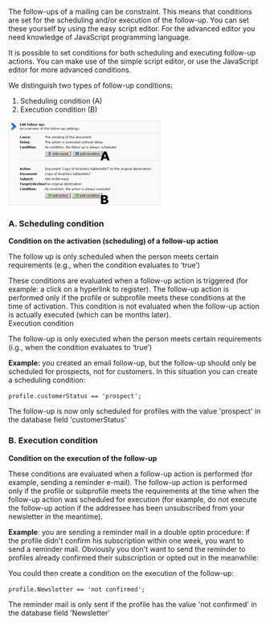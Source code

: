 The follow-ups of a mailing can be constraint. This means that
conditions are set for the scheduling and/or execution of the follow-up.
You can set these yourself by using the easy script editor. For the
advanced editor you need knowledge of JavaScript programming language.

It is possible to set conditions for both scheduling and executing
follow-up actions. You can make use of the simple script editor, or use
the JavaScript editor for more advanced conditions.

We distinguish two types of follow-up conditions:

1.  Scheduling condition (A)
2.  Execution condition (B)

![](images/followupsconditions.png)

### A. Scheduling condition

**Condition on the activation (scheduling) of a follow-up action**

The follow up is only scheduled when the person meets certain
requirements (e.g., when the condition evaluates to ‘true’)

These conditions are evaluated when a follow-up action is triggered (for
example: a click on a hyperlink to register). The follow-up action is
performed only if the profile or subprofile meets these conditions at
the time of activation. This condition is not evaluated when the
follow-up action is actually executed (which can be months later).\
 Execution condition

The follow-up is only executed when the person meets certain
requirements (i.g., when the condition evaluates to ‘true’)

**Example:** you created an email follow-up, but the follow-up should
only be scheduled for prospects, not for customers. In this situation
you can create a scheduling condition:

`profile.customerStatus == 'prospect';`

The follow-up is now only scheduled for profiles with the value
'prospect' in the database field 'customerStatus'

### B. Execution condition

**Condition on the execution of the follow-up**

These conditions are evaluated when a follow-up action is performed (for
example, sending a reminder e-mail). The follow-up action is performed
only if the profile or subprofile meets the requirements at the time
when the follow-up action was scheduled for execution (for example, do
not execute the follow-up action if the addressee has been unsubscribed
from your newsletter in the meantime).

**Example**: you are sending a reminder mail in a double optin
procedure: if the profile didn't confirm his subscription within one
week, you want to send a reminder mail. Obviously you don't want to send
the reminder to profiles already confirmed their subscription or opted
out in the meanwhile:

You could then create a condition on the execution of the follow-up:

`profile.Newsletter == 'not confirmed';`

The reminder mail is only sent if the profile has the value 'not
confirmed' in the database field 'Newsletter'

 

